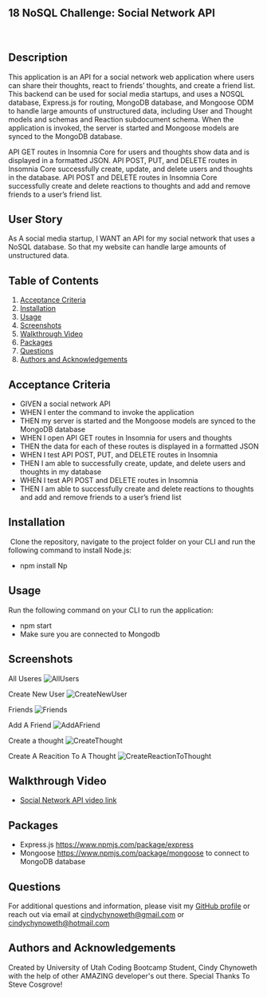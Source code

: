 ## 18 NoSQL Challenge: Social Network API
​

## Description 
​This application is an API for a social network web application where users can share their thoughts, react to friends’ thoughts, and create a friend list.
​
This backend can be used for social media startups, and uses a NOSQL database, Express.js for routing, MongoDB database, and Mongoose ODM to handle large amounts of unstructured data, including User and Thought models and schemas and Reaction subdocument schema. When the application is invoked, the server is started and Mongoose models are synced to the MongoDB database.

API GET routes in Insomnia Core for users and thoughts show data and is displayed in a formatted JSON. API POST, PUT, and DELETE routes in Insomnia Core successfully create, update, and delete users and thoughts in the database. API POST and DELETE routes in Insomnia Core successfully create and delete reactions to thoughts and add and remove friends to a user’s friend list.

## User Story
As A social media startup, I WANT an API for my social network that uses a NoSQL database.  So that my website can handle large amounts of unstructured data.


## Table of Contents

1. [Acceptance Criteria](#acceptance-criteria)
2. [Installation](#installation)
3. [Usage](#usage)
4. [Screenshots](#screenshots)
5. [Walkthrough Video](#walkthrough-video)
6. [Packages](#packages)
7. [Questions](#questions)
8. [Authors and Acknowledgements](#authors-and-acknowledgements)

## Acceptance Criteria

- GIVEN a social network API
- WHEN I enter the command to invoke the application
- THEN my server is started and the Mongoose models are synced to the MongoDB database
- WHEN I open API GET routes in Insomnia for users and thoughts
- THEN the data for each of these routes is displayed in a formatted JSON
- WHEN I test API POST, PUT, and DELETE routes in Insomnia
- THEN I am able to successfully create, update, and delete users and thoughts in my database
- WHEN I test API POST and DELETE routes in Insomnia
- THEN I am able to successfully create and delete reactions to thoughts and add and remove friends to a user’s friend list

## Installation
​
Clone the repository, navigate to the project folder on your CLI and run the following command to install Node.js:

- npm install
Np
## Usage 
Run the following command on your CLI to run the application:

- npm start
- Make sure you are connected to Mongodb

## Screenshots

All Useres
![AllUsers](https://user-images.githubusercontent.com/105569378/201570475-0c4a2a6c-466d-46a8-b7c5-838728a11888.png)

Create New User
![CreateNewUser](https://user-images.githubusercontent.com/105569378/201570492-9640801a-a5bd-482d-bbd8-c44e81f90299.png)

Friends
![Friends](https://user-images.githubusercontent.com/105569378/201570509-7a05c445-60bd-464a-8ce7-4c5c07be6613.png)

Add A Friend
![AddAFriend](https://user-images.githubusercontent.com/105569378/201570520-40003e00-a324-4ed6-aae5-5bd942dc83cf.png)

Create a thought
![CreateThought](https://user-images.githubusercontent.com/105569378/201571044-26562301-02e1-478c-90b9-72b34f4676a1.png)

Create A Reacition To A Thought
![CreateReactionToThought](https://user-images.githubusercontent.com/105569378/201570566-b6b50247-b60f-4ae6-ae1a-03abe4a2d7fe.png)

## Walkthrough Video

- [Social Network API video link](https://drive.google.com/file/d/1Q8OqbIeWMOBuvs5QYhloxdHhmuRO0F_z/view)


## Packages

* Express.js https://www.npmjs.com/package/express
* Mongoose https://www.npmjs.com/package/mongoose to connect to MongoDB database

## Questions
For additional questions and information, please visit my [GitHub profile](github.com/Cinderbeast/)
or reach out via email at cindychynoweth@gmail.com or cindychynoweth@hotmail.com

## Authors and Acknowledgements

Created by University of Utah Coding Bootcamp Student, Cindy Chynoweth with the help of other AMAZING developer's out there.  Special Thanks To Steve Cosgrove!
​
